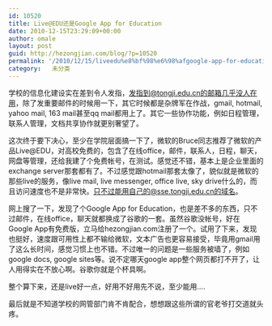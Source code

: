 ```yaml
---
id: 10520
title: Live@EDU还是Google App for Education
date: 2010-12-15T23:29:09+00:00
author: omale
layout: post
guid: http://hezongjian.com/blog/?p=10520
permalink: '/2010/12/15/liveedu%e8%bf%98%e6%98%afgoogle-app-for-education/'
category:   未分类  
---
```

学校的信息化建设实在差到令人发指，发指到@tongji.edu.cn的邮箱几乎没人在用，除了发重要邮件的时候用一下，其它时候都是杂牌军在作战，gmail, hotmail, yahoo mail, 163 mail甚至qq mail都用上了。其它一些协作功能，例如日程管理，联系人管理，文档共享协作就更别奢望了。

这次终于要下决心，至少在学院层面搞一下了，微软的Bruce同志推荐了微软的产品Live@EDU，对高校免费的，包含了在线office，邮件，联系人，日程，聊天，网盘等管理，还给我建了个免费帐号，在测试。感觉还不错，基本上是企业里面的exchange server那套都有了。不过感觉跟hotmail那套太像了，貌似就是微软的那些live的服务，像live mail, live messenger, office live,  sky drive什么的，而且访问速度也不是非常快。只不过能用自己的@sse.tongji.edu.cn的域名。

网上搜了一下，发现了个Google App for Education，也是差不多的东西，只不过邮件，在线office，聊天就都换成了谷歌的一套。虽然谷歌没帐号，好在Google App有免费版，立马给hezongjian.com注册了一个。试用了下来，发现也挺好，速度跟可用性上都不输给微软，文本广告也更容易接受，毕竟用gmail用了这么长时间，感觉习惯上也不错。不过唯一的问题是一些服务被墙了，例如google docs, google sites等。说不定哪天google app整个网页都打不开了，让人用得实在不放心啊。谷歌你就是个杯具啊。

整个算下来，还是live好一点，好用不好用先不说，至少能用&#8230;.

最后就是不知道学校的网管部门肯不肯配合，想想跟这些所谓的官老爷打交道就头疼。